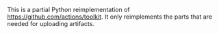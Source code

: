 This is a partial Python reimplementation of https://github.com/actions/toolkit.
It only reimplements the parts that are needed for uploading artifacts.
